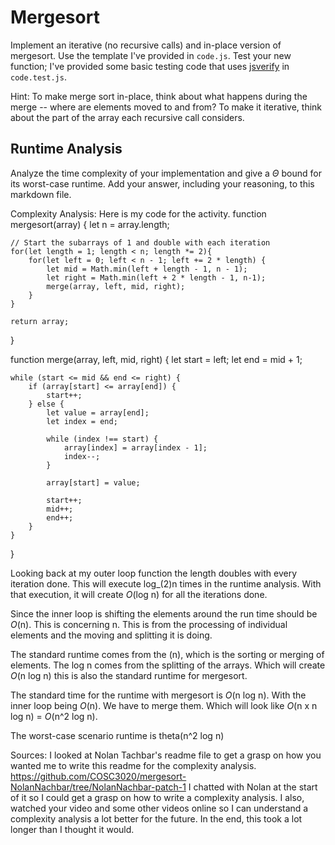 # Mergesort

Implement an iterative (no recursive calls) and in-place version of mergesort.
Use the template I've provided in `code.js`. Test your new function; I've
provided some basic testing code that uses
[jsverify](https://jsverify.github.io/) in `code.test.js`.

Hint: To make merge sort in-place, think about what happens during the merge --
where are elements moved to and from? To make it iterative, think about the
part of the array each recursive call considers.

## Runtime Analysis

Analyze the time complexity of your implementation and give a $\Theta$ bound for
its worst-case runtime. Add your answer, including your reasoning, to this
markdown file.

Complexity Analysis: 
Here is my code for the activity. 
function mergesort(array) {
    let n = array.length;

    // Start the subarrays of 1 and double with each iteration 
    for(let length = 1; length < n; length *= 2){
        for(let left = 0; left < n - 1; left += 2 * length) {
            let mid = Math.min(left + length - 1, n - 1); 
            let right = Math.min(left + 2 * length - 1, n-1); 
            merge(array, left, mid, right);
        }
    }
    
    return array;
}

function merge(array, left, mid, right) {
    let start = left; 
    let end = mid + 1; 

    while (start <= mid && end <= right) {
        if (array[start] <= array[end]) {
            start++; 
        } else {
            let value = array[end]; 
            let index = end; 

            while (index !== start) {
                array[index] = array[index - 1]; 
                index--; 
            }

            array[start] = value; 

            start++;
            mid++;
            end++;
        }
    }
}

Looking back at my outer loop function the length doubles with every iteration done. This will execute log_(2)n times in the runtime analysis. With that execution, it will create _O_(log n) for all the iterations done. 

Since the inner loop is shifting the elements around the run time should be _O_(n). This is concerning n. This is from the processing of individual elements and the moving and splitting it is doing. 

The standard runtime comes from the (n), which is the sorting or merging of elements. The log n comes from the splitting of the arrays. Which will create _O_(n log n) this is also the standard runtime for mergesort. 

The standard time for the runtime with mergesort is _O_(n log n). With the inner loop being _O_(n). We have to merge them. Which will look like _O_(n x n log n) = _O_(n^2 log n). 

The worst-case scenario runtime is theta(n^2 log n) 

Sources: 
I looked at Nolan Tachbar's readme file to get a grasp on how you wanted me to write this readme for
the complexity analysis. https://github.com/COSC3020/mergesort-NolanNachbar/tree/NolanNachbar-patch-1 
I chatted with Nolan at the start of it so I could get a grasp on how to write a complexity analysis. 
I also, watched your video and some other videos online so I can understand a complexity analysis 
a lot better for the future. In the end, this took a lot longer than I thought it would. 
